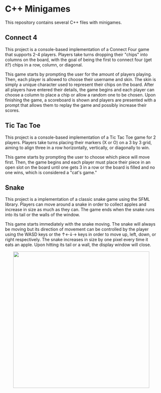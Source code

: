 # C++ Minigames
This repository contains several C++ files with minigames.

## Connect 4
This project is a console-based implementation of a Connect Four game that supports 2-4 players. Players take turns dropping their "chips" into columns on the board, with the goal of being the first to connect four (get it?) chips in a row, column, or diagonal.

This game starts by prompting the user for the amount of players playing. Then, each player is allowed to choose their username and skin. The skin is simply a unique character used to represent their chips on the board. After all players have entered their details, the game begins and each player can choose a column to place a chip or allow a random one to be chosen. Upon finishing the game, a scoreboard is shown and players are presented with a prompt that allows them to replay the game and possibly increase their scores.


## Tic Tac Toe
This project is a console-based implementation of a Tic Tac Toe game for 2 players. Players take turns placing their markers (X or O) on a 3 by 3 grid, aiming to align three in a row horizontally, vertically, or diagonally to win.

This game starts by prompting the user to choose which piece will move first. Then, the game begins and each player must place their piece in an open slot on the board until one gets 3 in a row or the board is filled and no one wins, which is considered a "cat's game."


## Snake
This project is a implementation of a classic snake game using the SFML library. Players can move around a snake in order to collect apples and increase in size as much as they can. The game ends when the snake runs into its tail or the walls of the window.

This game starts immediately with the snake moving. The snake will always be moving but its direction of movement can be controlled by the player using the WASD keys or the ↑←↓→ keys in order to move up, left, down, or right respectively. The snake increases in size by one pixel every time it eats an apple. Upon hitting its tail or a wall, the display window will close.
<p align="center">
  <img src="https://github.com/user-attachments/assets/ea6d5279-a1a7-449f-86b5-c75770f765ac" width="450" />
</p>
